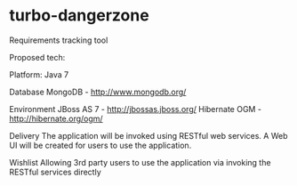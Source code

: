 turbo-dangerzone
================

Requirements tracking tool

Proposed tech:

Platform:
Java 7 

Database
MongoDB - http://www.mongodb.org/

Environment
JBoss AS 7 - http://jbossas.jboss.org/
Hibernate OGM - http://hibernate.org/ogm/

Delivery
The application will be invoked using RESTful web services. 
A Web UI will be created for users to use the application.

Wishlist
Allowing 3rd party users to use the application via invoking the RESTful services directly
